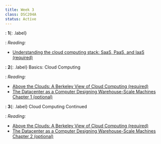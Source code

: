 ```yaml
---
title: Week 3
class: DSC204A
status: Active
---
```


: **1**{: .label} 
  <!-- : [Slides](assets/slides/6_os-2.pdf) &#8226; [Recording](#) -->
: *Reading:*
* [Understanding the cloud computing stack: SaaS, PaaS, and IaaS (required)](https://docs.rackspace.com/docs/understanding-the-cloud-computing-stack-saas-paas-iaas)


: **2**{: .label} Basics: Cloud Computing
<!--  : [Slides](assets/slides/6_os-3.pdf) &#8226; [Recording](https://podcast.ucsd.edu/watch/wi24/dsc204a_a00/7) &#8226; [Scribe Notes](assets/scribe_notes/Jan_24_scribe_note.pdf) -->
: *Reading:*
* [Above the Clouds: A Berkeley View of Cloud Computing (required)](https://www2.eecs.berkeley.edu/Pubs/TechRpts/2009/EECS-2009-28.pdf)
* [The Datacenter as a Computer Designing Warehouse-Scale Machines Chapter 1 (optional)](https://link.springer.com/chapter/10.1007/978-3-031-01761-2_1)


: **3**{: .label} Cloud Computing Continued
<!--  : [Slides](assets/slides/7_cloud_computing.pdf) &#8226; [Recording](https://podcast.ucsd.edu/watch/wi24/dsc204a_a00/8) &#8226; [Scribe Notes](assets/scribe_notes/Jan_26_scribe_note.pdf) -->
: *Reading:*
* [Above the Clouds: A Berkeley View of Cloud Computing (required)](https://www2.eecs.berkeley.edu/Pubs/TechRpts/2009/EECS-2009-28.pdf)
* [The Datacenter as a Computer Designing Warehouse-Scale Machines Chapter 2 (optional)](https://link.springer.com/chapter/10.1007/978-3-031-01761-2_2)
